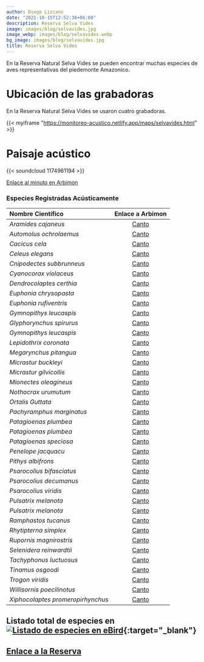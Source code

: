 ```yaml
---
author: Diego Lizcano
date: "2021-10-15T12:52:36+06:00"
description: Reserva Selva Vides
image: images/blog/selvavides.jpg
image_webp: images/blog/selvavides.webp
bg_image: images/blog/selvavides.jpg
title: Reserva Selva Vides
---
```


En la Reserva Natural Selva Vides se pueden encontrar muchas especies de aves representativas del piedemonte Amazonico.

# Ubicación de las grabadoras

En la Reserva Natural Selva Vides se usaron cuatro grabadoras.

{{< myiframe "https://monitoreo-acustico.netlify.app/maps/selvavides.html" >}}


# Paisaje acústico

{{< soundcloud 1174961194 >}}

[Enlace al minuto en Arbimon](https://arbimon.rfcx.org/project/destinos-awake/visualizer/rec/44160991?gain=15)




### Especies Registradas Acústicamente


|__Nombre Científico__| Enlace a Arbimon|
| :---        |     :----:   |
|_Aramides cajaneus_|	[Canto](	https://arbimon.rfcx.org/project/destinos-awake/visualizer/rec/44078451/?gain=30	)|
|_Automolus ochrolaemus_|	[Canto](	https://arbimon.rfcx.org/project/destinos-awake/visualizer/rec/43922038?gain=30	)|
|_Cacicus cela_|	[Canto](	https://arbimon.rfcx.org/project/destinos-awake/visualizer/rec/43922116?gain=30	)|
|_Celeus elegans_|	[Canto](	https://arbimon.rfcx.org/project/destinos-awake/visualizer/rec/44076773?gain=30	)|
|_Cnipodectes subbrunneus_|	[Canto](	https://arbimon.rfcx.org/project/destinos-awake/visualizer/rec/43923328?gain=30	)|
|_Cyanocorax violaceus_|	[Canto](	https://arbimon.rfcx.org/project/destinos-awake/visualizer/rec/44077202?gain=25	)|
|_Dendrocolaptes certhia_|	[Canto](	https://arbimon.rfcx.org/project/destinos-awake/visualizer/rec/43922048?gain=30	)|
|_Euphonia chrysopasta_|	[Canto](	https://arbimon.rfcx.org/project/destinos-awake/visualizer/rec/44076842?gain=25	)|
|_Euphonia rufiventris_|	[Canto](	https://arbimon.rfcx.org/project/destinos-awake/visualizer/rec/44078525?gain=30	)|
|_Gymnopithys leucaspis_|	[Canto](	https://arbimon.rfcx.org/project/destinos-awake/visualizer/rec/45260503/?gain=30	)|
|_Glyphorynchus spirurus_|	[Canto](	https://arbimon.rfcx.org/project/destinos-awake/visualizer/rec/44076786?gain=30	)|
|_Gymnopithys leucaspis_|	[Canto](	https://arbimon.rfcx.org/project/destinos-awake/visualizer/rec/43922139?gain=30	)|
|_Lepidothrix coronata_|	[Canto](	https://arbimon.rfcx.org/project/destinos-awake/visualizer/rec/45399016	)|
|_Megarynchus pitangua_|	[Canto](	https://arbimon.rfcx.org/project/destinos-awake/visualizer/rec/44078736/?gain=30	)|
|_Micrastur buckleyi_|	[Canto](	https://arbimon.rfcx.org/project/destinos-awake/visualizer/rec/45402942?gain=30	)|
|_Micrastur gilvicollis_|	[Canto](	https://arbimon.rfcx.org/project/destinos-awake/visualizer/rec/44076745?gain=30	)|
|_Mionectes oleagineus_|	[Canto](	https://arbimon.rfcx.org/project/destinos-awake/visualizer/rec/43922131?gain=30	)|
|_Nothocrax urumutum_|	[Canto](	https://arbimon.rfcx.org/project/destinos-awake/visualizer/rec/45402107/?gain=25	)|
|_Ortalis Guttata_|	[Canto](	https://arbimon.rfcx.org/project/destinos-awake/visualizer/rec/44079342?gain=25	)|
|_Pachyramphus marginatus_|	[Canto](	https://arbimon.rfcx.org/project/destinos-awake/visualizer/rec/43922048?gain=30	)|
|_Patagioenas plumbea_|	[Canto](	https://arbimon.rfcx.org/project/destinos-awake/visualizer/rec/44076834?gain=25	)|
|_Patagioenas plumbea_|	[Canto](	https://arbimon.rfcx.org/project/destinos-awake/visualizer/rec/45405984?gain=30	)|
|_Patagioenas speciosa_|	[Canto](	https://arbimon.rfcx.org/project/destinos-awake/visualizer/rec/45397912?gain=5	)|
|_Penelope jacquacu_|	[Canto](	https://arbimon.rfcx.org/project/destinos-awake/visualizer/rec/45406270?gain=30	)|
|_Pithys albifrons_|	[Canto](	https://arbimon.rfcx.org/project/destinos-awake/visualizer/rec/45402963?gain=30	)|
|_Psarocolius bifasciatus_|	[Canto](	https://arbimon.rfcx.org/project/destinos-awake/visualizer/rec/43924617?gain=20	)|
|_Psarocolius decumanus_|	[Canto](	https://arbimon.rfcx.org/project/destinos-awake/visualizer/rec/44077066/	)|
|_Psarocolius viridis_|	[Canto](	https://arbimon.rfcx.org/project/destinos-awake/visualizer/rec/44076773?gain=30	)|
|_Pulsatrix melanota_|	[Canto](	https://arbimon.rfcx.org/project/destinos-awake/visualizer/rec/44076007?gain=30	)|
|_Pulsatrix melanota_|	[Canto](	https://arbimon.rfcx.org/project/destinos-awake/visualizer/rec/45407019?gain=30	)|
|_Ramphastos tucanus_|	[Canto](	https://arbimon.rfcx.org/project/destinos-awake/visualizer/rec/43847855?gain=25	)|
|_Rhytipterna simplex_|	[Canto](	https://arbimon.rfcx.org/project/destinos-awake/visualizer/rec/44076773?gain=30	)|
|_Rupornis magnirostris_|	[Canto](	https://arbimon.rfcx.org/project/destinos-awake/visualizer/rec/44078736/?gain=30	)|
|_Selenidera reinwardtii_|	[Canto](	https://arbimon.rfcx.org/project/destinos-awake/visualizer/rec/44076751?gain=30	)|
|_Tachyphonus luctuosus_|	[Canto](	https://arbimon.rfcx.org/project/destinos-awake/visualizer/rec/43922144?gain=30	)|
|_Tinamus osgoodi_|	[Canto](	https://arbimon.rfcx.org/project/destinos-awake/visualizer/rec/43922116?gain=30	)|
|_Trogon viridis_|	[Canto](	https://arbimon.rfcx.org/project/destinos-awake/visualizer/rec/44076798?gain=30	)|
|_Willisornis poecilinotus_|	[Canto](	https://arbimon.rfcx.org/project/destinos-awake/visualizer/rec/43922053?gain=30	)|
|_Xiphocolaptes promeropirhynchus_|	[Canto](	https://arbimon.rfcx.org/project/destinos-awake/visualizer/rec/45402950?gain=30	)|


## Listado total de especies en[![Listado de especies en eBird](/images/blog/Logo_ebird.png "El Manzanal eBird hotspot")](https://ebird.org/colombia/hotspot/L17064159){:target="_blank"}






## [Enlace a la Reserva](https://www.facebook.com/SelvaVides/)




